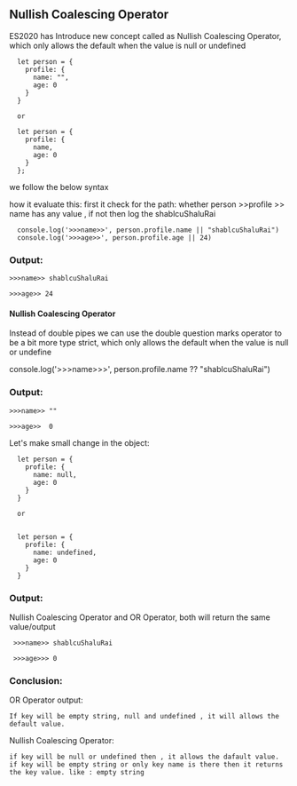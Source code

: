 
 ## Nullish Coalescing Operator

 ES2020 has Introduce new concept called as Nullish Coalescing Operator,  which only allows the default when the value is null or undefined


      let person = {
        profile: {
          name: "",
          age: 0
        }
      }

      or 

      let person = {
        profile: {
          name,
          age: 0
        }
      };

we follow the below syntax

how it evaluate this: first it check for the path: whether person >>profile >> name has any value , if not then log the shablcuShaluRai
                   
      console.log('>>>name>>', person.profile.name || "shablcuShaluRai")
      console.log('>>>age>>', person.profile.age || 24)


  ### Output:

    >>>name>> shablcuShaluRai
 
    >>>age>> 24


  #### Nullish Coalescing Operator
 
 Instead of double pipes we can use the double question marks operator to be a bit more type strict, which only allows the default when the value is null or undefine

  console.log('>>>name>>>', person.profile.name ?? "shablcuShaluRai")


  ### Output:

    >>>name>> ""
 
    >>>age>>  0


Let's make small change in the object:


      let person = {
        profile: {
          name: null,  
          age: 0
        }
      }

      or 


      let person = {
        profile: {
          name: undefined,  
          age: 0
        }
      }
  ### Output:

 Nullish Coalescing Operator and OR Operator, both will return the same value/output

     >>>name>> shablcuShaluRai

     >>>age>>> 0


### Conclusion:

   OR Operator output:

    If key will be empty string, null and undefined , it will allows the default value.


  Nullish Coalescing Operator: 

    if key will be null or undefined then , it allows the dafault value.
    if key will be empty string or only key name is there then it returns the key value. like : empty string